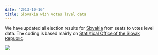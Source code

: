 ```yaml
---
date: "2013-10-16"
title: Slovakia with votes level data
---
```


We have updated all election results for [Slovakia](http://dev.parlgov.org/data/svk/) from seats to votes level data. The coding is based mainly on [Statistical Office of the Slovak Republic](http://www.statistics.sk).

![](/images/parliament-sweden.jpg)
